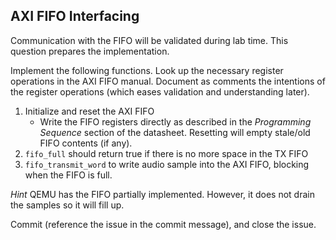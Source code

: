 ## AXI FIFO Interfacing

Communication with the FIFO will be validated during lab time. This question prepares the implementation. 

Implement the following functions. Look up the necessary register operations in the AXI FIFO manual. Document as comments the intentions of the register operations (which eases validation and understanding later). 

1. Initialize and reset the AXI FIFO 
   * Write the FIFO registers directly as described in the *Programming Sequence* section of the datasheet. Resetting will empty stale/old FIFO contents (if any).
2. ```fifo_full``` should return true if there is no more space in the TX FIFO
3. ```fifo_transmit_word``` to write audio sample into the AXI FIFO, blocking when the FIFO is full. 

*Hint* QEMU has the FIFO partially implemented. However, it does not drain the samples so it will fill up.

Commit (reference the issue in the commit message), and close the issue.
